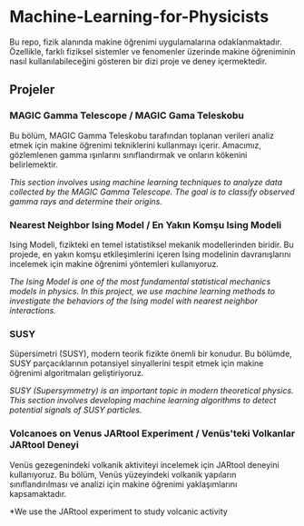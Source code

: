 # Machine-Learning-for-Physicists

Bu repo, fizik alanında makine öğrenimi uygulamalarına odaklanmaktadır. Özellikle, farklı fiziksel sistemler ve fenomenler üzerinde makine öğreniminin nasıl kullanılabileceğini gösteren bir dizi proje ve deney içermektedir.

## Projeler

### MAGIC Gamma Telescope / MAGIC Gama Teleskobu

Bu bölüm, MAGIC Gamma Teleskobu tarafından toplanan verileri analiz etmek için makine öğrenimi tekniklerini kullanmayı içerir. Amacımız, gözlemlenen gamma ışınlarını sınıflandırmak ve onların kökenini belirlemektir.

*This section involves using machine learning techniques to analyze data collected by the MAGIC Gamma Telescope. The goal is to classify observed gamma rays and determine their origins.*

### Nearest Neighbor Ising Model / En Yakın Komşu Ising Modeli

Ising Modeli, fizikteki en temel istatistiksel mekanik modellerinden biridir. Bu projede, en yakın komşu etkileşimlerini içeren Ising modelinin davranışlarını incelemek için makine öğrenimi yöntemleri kullanıyoruz.

*The Ising Model is one of the most fundamental statistical mechanics models in physics. In this project, we use machine learning methods to investigate the behaviors of the Ising model with nearest neighbor interactions.*

### SUSY

Süpersimetri (SUSY), modern teorik fizikte önemli bir konudur. Bu bölümde, SUSY parçacıklarının potansiyel sinyallerini tespit etmek için makine öğrenimi algoritmaları geliştiriyoruz.

*SUSY (Supersymmetry) is an important topic in modern theoretical physics. This section involves developing machine learning algorithms to detect potential signals of SUSY particles.*

### Volcanoes on Venus JARtool Experiment / Venüs'teki Volkanlar JARtool Deneyi

Venüs gezegenindeki volkanik aktiviteyi incelemek için JARtool deneyini kullanıyoruz. Bu bölüm, Venüs yüzeyindeki volkanik yapıların sınıflandırılması ve analizi için makine öğrenimi yaklaşımlarını kapsamaktadır.

*We use the JARtool experiment to study volcanic activity
